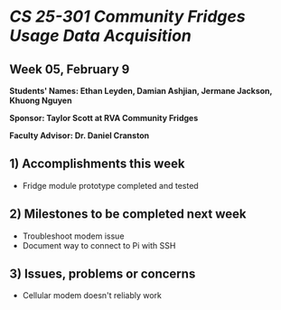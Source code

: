 # *CS 25-301 Community Fridges Usage Data Acquisition*

## Week 05, February 9

**Students' Names: Ethan Leyden, Damian Ashjian, Jermane Jackson, Khuong Nguyen**

**Sponsor: Taylor Scott at RVA Community Fridges**

**Faculty Advisor: Dr. Daniel Cranston**

## 1) Accomplishments this week ##
   - Fridge module prototype completed and tested

## 2) Milestones to be completed next week ##
   - Troubleshoot modem issue
   - Document way to connect to Pi with SSH
   
## 3) Issues, problems or concerns ##
   - Cellular modem doesn't reliably work